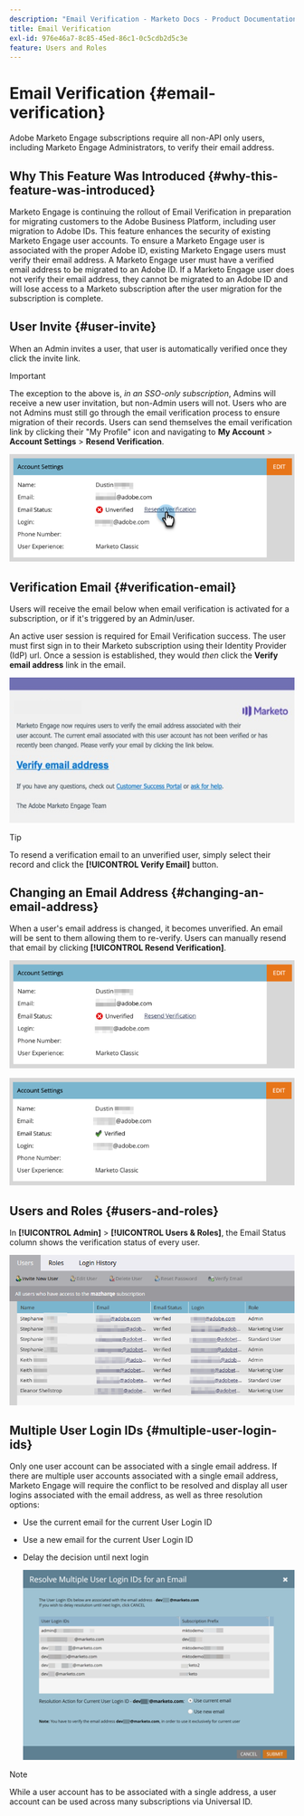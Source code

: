 ```yaml
---
description: "Email Verification - Marketo Docs - Product Documentation"
title: Email Verification
exl-id: 976e46a7-8c85-45ed-86c1-0c5cdb2d5c3e
feature: Users and Roles
---
```

# Email Verification {#email-verification}

Adobe Marketo Engage subscriptions require all non-API only users, including Marketo Engage Administrators, to verify their email address.

## Why This Feature Was Introduced {#why-this-feature-was-introduced}

Marketo Engage is continuing the rollout of Email Verification in preparation for migrating customers to the Adobe Business Platform, including user migration to Adobe IDs. This feature enhances the security of existing Marketo Engage user accounts. To ensure a Marketo Engage user is associated with the proper Adobe ID, existing Marketo Engage users must verify their email address. A Marketo Engage user must have a verified email address to be migrated to an Adobe ID. If a Marketo Engage user does not verify their email address, they cannot be migrated to an Adobe ID and will lose access to a Marketo subscription after the user migration for the subscription is complete.

## User Invite {#user-invite}

When an Admin invites a user, that user is automatically verified once they click the invite link.

>[!IMPORTANT]
>
>The exception to the above is, _in an SSO-only subscription_, Admins will receive a new user invitation, but non-Admin users will not. Users who are not Admins must still go through the email verification process to ensure migration of their records. Users can send themselves the email verification link by clicking their "My Profile" icon and navigating to **My Account** > **Account Settings** > **Resend Verification**.

   ![](assets/email-verification-1.png)

## Verification Email {#verification-email}

Users will receive the email below when email verification is activated for a subscription, or if it's triggered by an Admin/user.

An active user session is required for Email Verification success. The user must first sign in to their Marketo subscription using their Identity Provider (IdP) url. Once a session is established, they would _then_ click the **Verify email address** link in the email.

   ![](assets/email-verification-2.png)

>[!TIP]
>
>To resend a verification email to an unverified user, simply select their record and click the **[!UICONTROL Verify Email]** button.

## Changing an Email Address {#changing-an-email-address}

When a user's email address is changed, it becomes unverified. An email will be sent to them allowing them to re-verify. Users can manually resend that email by clicking **[!UICONTROL Resend Verification]**.

   ![](assets/email-verification-3.png)

   ![](assets/email-verification-4.png)

## Users and Roles {#users-and-roles}

In **[!UICONTROL Admin]** > **[!UICONTROL Users & Roles]**, the Email Status column shows the verification status of every user.

   ![](assets/email-verification-5.png)

## Multiple User Login IDs {#multiple-user-login-ids}

Only one user account can be associated with a single email address. If there are multiple user accounts associated with a single email address, Marketo Engage will require the conflict to be resolved and display all user logins associated with the email address, as well as three resolution options:

* Use the current email for the current User Login ID
* Use a new email for the current User Login ID
* Delay the decision until next login

   ![](assets/email-verification-6.png)

>[!NOTE]
>
>While a user account has to be associated with a single address, a user account can be used across many subscriptions via Universal ID.
